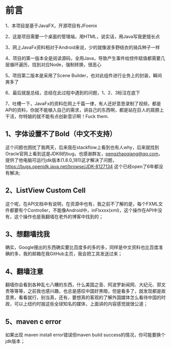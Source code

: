 # 前言
1、本项目是基于JavaFX，开源项目有JFoenix

2、这是项目需要一个桌面的管理端，用HTML，说实话，用Java写我更擅长点

3、网上JavaFx资料相对于Android来说，少的就像波多野结衣的骑兵种子一样

4、项目的第一版本全是阅读源码，全用Java，导致产生事件给控件赋值都需要几层循环遍历，找到对应Node，强制转换，很恶心

5、项目第二版本是采用了Scene Builder，也对此组件进行业务上的封装，瞬间爽多了

6、最后就是总结，总结在此过程中遇到的问题，1、2、3标注在底下

7、吐槽一下，JavaFx的资料在网上千篇一律，有人还好意思录制了视频，都是API的资料，你就不能植入自己的需求，讲自己的东西啊，都是站在巨人的肩膀上干活，你特娘的就不能有点创新意识啊！Fuck them.

## 1、字体设置不了Bold（中文不支持）
这个问题也困扰了我两天，后来我在stackflow上看到也有人why，后来就找到Oracle官网上看到这是JDK8的bug，也感谢群友，pengzhaoqiang@qq.com，提供了他电脑可运行jdk版本(1.8.0_181)这才解决了问题，https://bugs.openjdk.java.net/browse/JDK-8127134 这个已经open了6年都没有解决;

## 2、ListView Custom Cell
这个呢，在API文档中有说明，在资源中也有，我之前不了解的是，每个FXML文件都要有个Controller，不能像Android中，inFlxxxx(xml)，这个操作在API中没有，这个操作也是我翻墙在老外的博客中找到的；

## 3、想翻墙找我
确实，Google搜出的东西确实要比百度多的多的多，同样是中文资料也比百度准确的多，我的邮箱在我GitHub主页，我会把工具发送过来；

## 4、翻墙注意
翻墙你会看到各种乱七八糟的东西，什么美国之音、阿波罗新闻网、大纪元、郭文贵等等等，之前我也感兴趣，也总是感叹中国好黑暗，但是看多了，就发现都是故意黑，看看就行，别当真，还有，要想真的客观的了解外国媒体怎么看待中国的时政，可以上纽约时报这些全球知名的媒体，上面讲的内容感觉就很公道；

## 5、maven c error
如果出现 maven install error错误但maven build success的情况，你可能要换个jdk版本；

